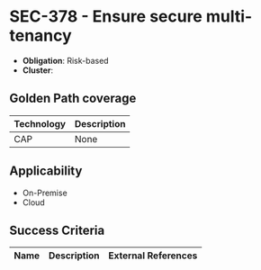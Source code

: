 # SEC-378 - Ensure secure multi-tenancy

- **Obligation**: Risk-based
- **Cluster**: 




## Golden Path coverage

| Technology | Description | 
| ----- | ---------- | 
| CAP | None | |



## Applicability

- On-Premise
- Cloud



## Success Criteria

| Name | Description | External References |
| ----- | ---------- | ------------------- |

